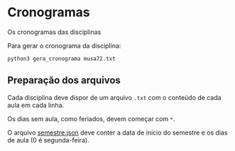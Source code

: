 # Cronogramas

Os cronogramas das disciplinas

Para gerar o cronograma da disciplina:

```shell
python3 gera_cronograma musa72.txt
```

## Preparação dos arquivos

Cada disciplina deve dispor de um arquivo `.txt` com o conteúdo de cada aula em cada linha.

Os dias sem aula, como feriados, devem começar com `*`.

O arquivo [semestre.json](semestre.json) deve conter a data de início do semestre e os dias de aula (0 é segunda-feira).

